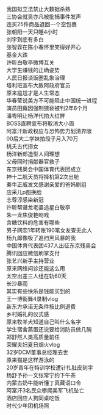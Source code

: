 我国拟立法禁止大数据杀熟  
三协会就吴亦凡被批捕事件发声  
连买25件商品退回一个空包裹  
张朝阳一天只睡4小时  
刘宇到底有多白  
张智霖在陈小春怀里笑得好开心  
基金大跌  
许昕白敬亭微博互关  
大学生赚钱的正确姿势  
人民日报谈饭圈乱象治理  
塔利班宣布大赦阿政府官员  
原来尴尬才是人生常态  
华春莹说美方不可能阻止中国统一进程  
演员田蕤因强制猥亵被判2年6个月  
潘粤明让杨洋代拍大红屏  
BOSS直聘宣布将取消大小周  
阿富汗新政权应与恐怖势力划清界限  
00后大二学妹拍段子月入70万  
桃夭古代捞女  
杨洋新郎造型人间理想  
父母同时捐献器官救子  
东京残奥会中国体育代表团成立  
神十二航天员将择机第2次出舱  
秦牛正威发文感谢亲爱的爸妈剧组  
应采儿p图换脸  
志尊淳感染新冠  
许昕帮谌龙老婆追星白敬亭  
朱一龙焦俊艳吻戏  
含糖饮料的危害有哪些  
男子网恋1年转账190笔女友查无此人  
杨九郎像极了追扫黑风暴的我  
中国体育代表团437人出征东京残奥会  
腾讯回应微信刷掌支付  
张艺兴新手主持营业  
原来网络问诊还能这么用  
太空出差三人组在轨60天  
长沙暴雨  
其实有些快乐是钱能买到的  
王一博街舞4录制vlog  
新东方承诺无条件按比例退费  
乡村婚礼的仪式感  
原来牧羊犬知道自己叫什么名字  
学生宿舍蒸蛋还说要给消防员做几碗  
郑舒然人类高质量前任  
荣耀夫妇夏日烟火vlog  
32岁DCM董事总经理去世  
原来猫是这样游泳的  
20岁青年在特训学校遭针扎肚皮刻字  
杨舒予孙一文张常宁约下午茶  
内蒙古奶牛能听懂丁真藏语口令  
阿富汗3名民众攀爬美军飞机坠亡  
酒店回应人狗同桌吃饭  
时代少年团机场照  
